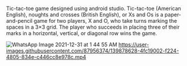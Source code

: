 





Tic-tac-toe game designed using android studio.
Tic-tac-toe (American English), noughts and crosses (British English), or Xs and Os is a paper-and-pencil game for two players, X and O, who take turns marking the spaces in a 3×3 grid. 
The player who succeeds in placing three of their marks in a horizontal, vertical, or diagonal row wins the game.

![WhatsApp Image 2021-12-31 at 1 44 55 AM](https://user-images.githubusercontent.com/87956374/147785259-423af8f0-c77e-49db-8496-efe6407ca5cd.jpeg)
https://user-images.githubusercontent.com/87956374/139878628-4fc19002-f224-4805-834e-c446cc8e978c.mp4
